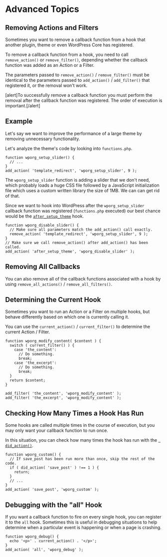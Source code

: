 # Advanced Topics

## Removing Actions and Filters

Sometimes you want to remove a callback function from a hook that another plugin, theme or even WordPress Core has registered.

To remove a callback function from a hook, you need to call `remove_action()` or `remove_filter()`, depending whether the callback function was added as an Action or a Filter.

The parameters passed to `remove_action()` / `remove_filter()` must be identical to the parameters passed to `add_action()` / `add_filter()` that registered it, or the removal won't work.

[alert]To successfully remove a callback function you must perform the removal after the callback function was registered. The order of execution is important.[/alert]

## Example

Let's say we want to improve the performance of a large theme by removing unnecessary functionality.

Let's analyze the theme's code by looking into `functions.php`.

```
function wporg_setup_slider() {
  // ...
}
add_action( 'template_redirect', 'wporg_setup_slider', 9 );
```

The `wporg_setup_slider` function is adding a slider that we don't need, which probably loads a huge CSS file followed by a JavaScript initialization file which uses a custom written library the size of 1MB. We can can get rid of that.

Since we want to hook into WordPress after the `wporg_setup_slider` callback function was registered (`functions.php` executed) our best chance would be the [`after_setup_theme`](https://developer.wordpress.org/reference/hooks/after_setup_theme/) hook.

```
function wporg_disable_slider() {
  // Make sure all parameters match the add_action() call exactly.
  remove_action( 'template_redirect', 'wporg_setup_slider', 9 );
}
// Make sure we call remove_action() after add_action() has been called.
add_action( 'after_setup_theme', 'wporg_disable_slider' );
```

## Removing All Callbacks

You can also remove all of the callback functions associated with a hook by using `remove_all_actions()` / `remove_all_filters()`.

## Determining the Current Hook

Sometimes you want to run an Action or a Filter on multiple hooks, but behave differently based on which one is currently calling it.

You can use the `current_action()` / `current_filter()` to determine the current Action / Filter.

```
function wporg_modify_content( $content ) {
  switch ( current_filter() ) {
    case 'the_content':
      // Do something.
      break;
    case 'the_excerpt':
      // Do something.
      break;
  }
  return $content;
}

add_filter( 'the_content', 'wporg_modify_content' );
add_filter( 'the_excerpt', 'wporg_modify_content' );
```

## Checking How Many Times a Hook Has Run

Some hooks are called multiple times in the course of execution, but you may only want your callback function to run once.

In this situation, you can check how many times the hook has run with the [` did_action()`](https://developer.wordpress.org/reference/functions/did_action/).

```
function wporg_custom() {
  // If save_post has been run more than once, skip the rest of the code.
  if ( did_action( 'save_post' ) !== 1 ) {
    return;
  }
  // ...
}
add_action( 'save_post', 'wporg_custom' );
```

## Debugging with the "all" Hook

If you want a callback function to fire on every single hook, you can register it to the `all` hook. Sometimes this is useful in debugging situations to help determine when a particular event is happening or when a page is crashing.

```
function wporg_debug() {
  echo '<p>' . current_action() . '</p>';
}
add_action( 'all', 'wporg_debug' );
```